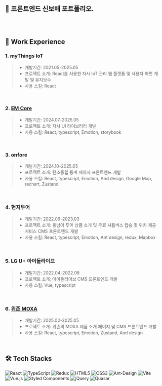 ## 🙌 프론트엔드 신보배 포트폴리오.

<br><br>

## 📝 Work Experience
### 1. myThings IoT
>- 개발기간: 2021.05-2025.05<br>
>- 프로젝트 소개: React를 사용한 자사  IoT 관리 웹 플랫폼 및 사용자 화면 개발 및 유지보수<br>
>- 사용 스킬: React

<br>

### 2. [EM Core](https://github.com/shinbobae/2024_em_core)
>- 개발기간: 2024.07-2025.05
>- 프로젝트 소개: 자사 UI 라이브러리 개발
>- 사용 스킬: React, typescript, Emotion, storybook

<br>

### 3. onfore
>- 개발기간: 2024.10-2025.05
>- 프로젝트 소개: 탄소중립 통계 페이지 프론트엔드 개발
>- 사용 스킬: React, typescript, Emotion, And design, Google Map, rechart, Zustand

<br>

### 4. 현지투어
>- 개발기간: 2022.09-2023.03
>- 프로젝트 소개: 동남아 투어 상품 소개 및 무료 셔틀버스 탑승 및 위치 제공 서비스 CMS 프론트엔드 개발
>- 사용 스킬: React, typescript, Emotion, Ant design, redux, Mapbox

<br>

### 5. LG U+ 아이돌라이브 
>- 개발기간: 2022.04-2022.09
>- 프로젝트 소개: 아이돌라이브 CMS 프론트엔드 개발
>- 사용 스킬: Vue, typescript

<br>

### 6. [위존 MOXA](https://github.com/shinbobae/2025_moxa)
>- 개발기간: 2025.02-2025.05
>- 프로젝트 소개: 위존의 MOXA 제품 소개 페이지 및 CMS 프론트엔드 개발
>- 사용 스킬: React, typescript, Emotion, Zustand, And design

<br>


## 🛠️ Tech Stacks

![React](https://img.shields.io/badge/react-%2320232a.svg?style=for-the-badge&logo=react&logoColor=%2361DAFB)
![TypeScript](https://img.shields.io/badge/typescript-%23007ACC.svg?style=for-the-badge&logo=typescript&logoColor=white)
![Redux](https://img.shields.io/badge/redux-%23593d88.svg?style=for-the-badge&logo=redux&logoColor=white)
![HTML5](https://img.shields.io/badge/html5-%23E34F26.svg?style=for-the-badge&logo=html5&logoColor=white)
![CSS3](https://img.shields.io/badge/css3-%231572B6.svg?style=for-the-badge&logo=css3&logoColor=white)
![Ant-Design](https://img.shields.io/badge/-AntDesign-%230170FE?style=for-the-badge&logo=ant-design&logoColor=white)
![Vite](https://img.shields.io/badge/vite-%23646CFF.svg?style=for-the-badge&logo=vite&logoColor=white)
![Vue.js](https://img.shields.io/badge/vuejs-%2335495e.svg?style=for-the-badge&logo=vuedotjs&logoColor=%234FC08D)
![Styled Components](https://img.shields.io/badge/styled--components-DB7093?style=for-the-badge&logo=styled-components&logoColor=white)
![jQuery](https://img.shields.io/badge/jquery-%230769AD.svg?style=for-the-badge&logo=jquery&logoColor=white)
![Quasar](https://img.shields.io/badge/Quasar-16B7FB?style=for-the-badge&logo=quasar&logoColor=black)




<!--
**shinbobae/shinbobae** is a ✨ _special_ ✨ repository because its `README.md` (this file) appears on your GitHub profile.

Here are some ideas to get you started:

- 🔭 I’m currently working on ...
- 🌱 I’m currently learning ...
- 👯 I’m looking to collaborate on ...
- 🤔 I’m looking for help with ...
- 💬 Ask me about ...
- 📫 How to reach me: ...
- 😄 Pronouns: ...
- ⚡ Fun fact: ...
-->
